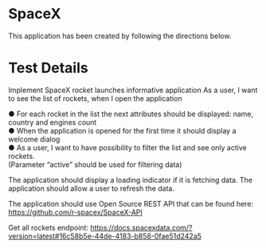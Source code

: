 # SpaceX
 
This application has been created by following the directions below.


# Test Details

Implement SpaceX rocket launches informative application
As a user, I want to see the list of rockets, when I open the application

● For each rocket in the list the next attributes should be displayed: name, country and
engines count <br/>
● When the application is opened for the first time it should display a welcome dialog <br/>
● As a user, I want to have possibility to filter the list and see only active rockets. <br/>
(Parameter “active” should be used for filtering data)

The application should display a loading indicator if it is fetching data. The application should allow a user to refresh the data.

The application should use Open Source REST API that can be found here:
https://github.com/r-spacex/SpaceX-API

Get all rockets endpoint:
https://docs.spacexdata.com/?version=latest#16c58b5e-44de-4183-b858-0fae51d242a5
